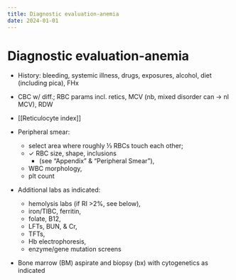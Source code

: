 ```yaml
---
title: Diagnostic evaluation-anemia
date: 2024-01-01
---
```


# Diagnostic evaluation-anemia

- History: bleeding, systemic illness, drugs, exposures, alcohol, diet (including pica), FHx
- CBC w/ diff.; RBC params incl. retics, MCV (nb, mixed disorder can → nl MCV), RDW
- [[Reticulocyte index]]
- Peripheral smear:

  - select area where roughly ⅓ RBCs touch each other;
  - ✓ RBC size, shape, inclusions
    - (see “Appendix” & “Peripheral Smear”),
  - WBC morphology,
  - plt count

- Additional labs as indicated:

  - hemolysis labs (if RI >2%, see below),
  - iron/TIBC, ferritin,
  - folate, B12,
  - LFTs, BUN, & Cr,
  - TFTs,
  - Hb electrophoresis,
  - enzyme/gene mutation screens

- Bone marrow (BM) aspirate and biopsy (bx) with cytogenetics as indicated
